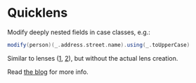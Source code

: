 Quicklens
=========

Modify deeply nested fields in case classes, e.g.:

````scala
modify(person)(_.address.street.name).using(_.toUpperCase)
````

Similar to lenses ([1](http://eed3si9n.com/learning-scalaz/Lens.html),
[2](https://github.com/julien-truffaut/Monocle)), but without the actual lens creation.

Read [the blog](http://www.warski.org/blog/2015/02/quicklens-modify-deeply-nested-case-class-fields/) for more info.